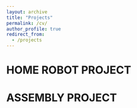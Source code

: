 ```yaml
---
layout: archive
title: "Projects"
permalink: /cv/
author_profile: true
redirect_from:
  - /projects
---
```


HOME ROBOT PROJECT
======


ASSEMBLY PROJECT
======